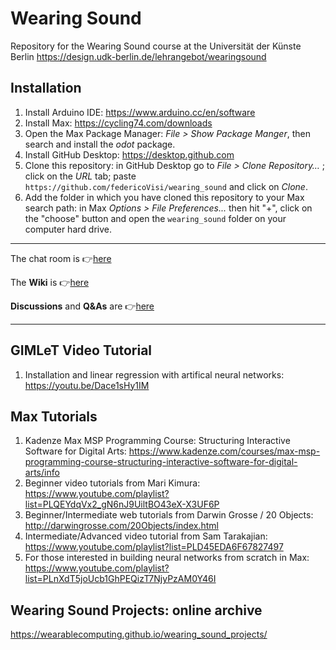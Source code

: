 # Wearing Sound
Repository for the Wearing Sound course at the Universität der Künste Berlin
https://design.udk-berlin.de/lehrangebot/wearingsound

## Installation
1. Install Arduino IDE: https://www.arduino.cc/en/software 
2. Install Max: https://cycling74.com/downloads
3. Open the Max Package Manager: *File > Show Package Manger*, then search and install the *odot* package.
4. Install GitHub Desktop: https://desktop.github.com
5. Clone this repository: in GitHub Desktop go to *File > Clone Repository…* ; click on the *URL* tab; paste `https://github.com/federicoVisi/wearing_sound` and click on *Clone*.
6. Add the folder in which you have cloned this repository to your Max search path: in Max *Options > File Preferences...* then hit "+", click on the "choose" button and open the `wearing_sound` folder on your computer hard drive.

---

The chat room is 👉[here](https://medienhaus.udk-berlin.de/classroom/#/room/#wearingsound:medienhaus.udk-berlin.de)

The **Wiki** is 👉[here](https://github.com/federicoVisi/wearing_sound/wiki)

**Discussions** and **Q&As** are 👉[here](https://github.com/federicoVisi/wearing_sound/discussions)

---
## GIMLeT Video Tutorial
1. Installation and linear regression with artifical neural networks: https://youtu.be/Dace1sHy1IM

## Max Tutorials
1. Kadenze Max MSP Programming Course: Structuring Interactive Software for Digital Arts: https://www.kadenze.com/courses/max-msp-programming-course-structuring-interactive-software-for-digital-arts/info
2. Beginner video tutorials from Mari Kimura: https://www.youtube.com/playlist?list=PLQEYdqVx2_gN6nJ9UiltBO43eX-X3UF6P
3. Beginner/Intermediate web tutorials from Darwin Grosse / 20 Objects: http://darwingrosse.com/20Objects/index.html
4. Intermediate/Advanced video tutorial from Sam Tarakajian: https://www.youtube.com/playlist?list=PLD45EDA6F67827497
5. For those interested in building neural networks from scratch in Max: https://www.youtube.com/playlist?list=PLnXdT5joUcb1GhPEQizT7NjyPzAM0Y46I

## Wearing Sound Projects: online archive
https://wearablecomputing.github.io/wearing_sound_projects/

